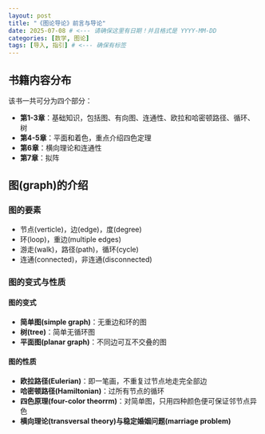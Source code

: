 ```yaml
---
layout: post
title: "《图论导论》前言与导论"
date: 2025-07-08 # <--- 请确保这里有日期！并且格式是 YYYY-MM-DD
categories: [数学, 图论]
tags: [导入, 指引] # <--- 确保有标签
---
```


## 书籍内容分布

该书一共可分为四个部分：

* **第1-3章**：基础知识，包括图、有向图、连通性、欧拉和哈密顿路径、循环、树
* **第4-5章**：平面和着色，重点介绍四色定理
* **第6章**：横向理论和连通性
* **第7章**：拟阵

## 图(graph)的介绍

### 图的要素

* 节点(verticle)，边(edge)，度(degree)
* 环(loop)，重边(multiple edges)
* 游走(walk)，路径(path)，循环(cycle)
* 连通(connected)，非连通(disconnected)

### 图的变式与性质

#### 图的变式

* **简单图(simple graph)**：无重边和环的图
* **树(tree)**：简单无循环图
* **平面图(planar graph)**：不同边可互不交叠的图

#### 图的性质

* **欧拉路径(Eulerian)**：即一笔画，不重复过节点地走完全部边
* **哈密顿路径(Hamiltonian)**：过所有节点的循环
* **四色原理(four-color theorrm)**：对简单图，只用四种颜色便可保证邻节点异色
* **横向理论(transversal theory)**与**稳定婚姻问题(marriage problem)**
